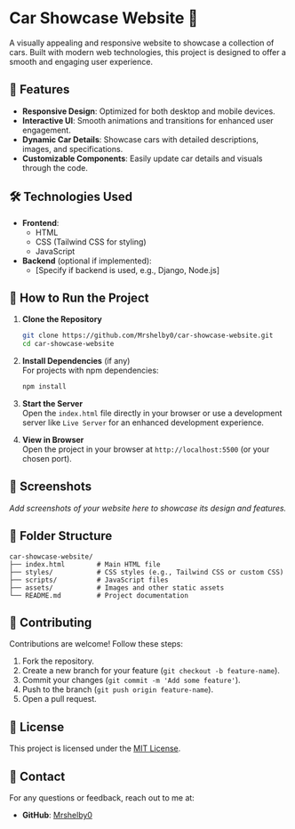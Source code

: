 

# Car Showcase Website 🚗

A visually appealing and responsive website to showcase a collection of cars. Built with modern web technologies, this project is designed to offer a smooth and engaging user experience.

## 🌟 Features

- **Responsive Design**: Optimized for both desktop and mobile devices.
- **Interactive UI**: Smooth animations and transitions for enhanced user engagement.
- **Dynamic Car Details**: Showcase cars with detailed descriptions, images, and specifications.
- **Customizable Components**: Easily update car details and visuals through the code.

## 🛠️ Technologies Used

- **Frontend**:  
  - HTML  
  - CSS (Tailwind CSS for styling)  
  - JavaScript  
- **Backend** (optional if implemented):  
  - [Specify if backend is used, e.g., Django, Node.js]

## 🚀 How to Run the Project

1. **Clone the Repository**  
   ```bash
   git clone https://github.com/Mrshelby0/car-showcase-website.git
   cd car-showcase-website
   ```

2. **Install Dependencies** (if any)  
   For projects with npm dependencies:  
   ```bash
   npm install
   ```

3. **Start the Server**  
   Open the `index.html` file directly in your browser or use a development server like `Live Server` for an enhanced development experience.

4. **View in Browser**  
   Open the project in your browser at `http://localhost:5500` (or your chosen port).

## 📸 Screenshots

_Add screenshots of your website here to showcase its design and features._

## 📂 Folder Structure

```
car-showcase-website/
├── index.html        # Main HTML file
├── styles/           # CSS styles (e.g., Tailwind CSS or custom CSS)
├── scripts/          # JavaScript files
├── assets/           # Images and other static assets
└── README.md         # Project documentation
```

## 🤝 Contributing

Contributions are welcome! Follow these steps:  
1. Fork the repository.  
2. Create a new branch for your feature (`git checkout -b feature-name`).  
3. Commit your changes (`git commit -m 'Add some feature'`).  
4. Push to the branch (`git push origin feature-name`).  
5. Open a pull request.

## 📜 License

This project is licensed under the [MIT License](LICENSE).

## 📧 Contact

For any questions or feedback, reach out to me at:  
- **GitHub**: [Mrshelby0](https://github.com/Mrshelby0)



